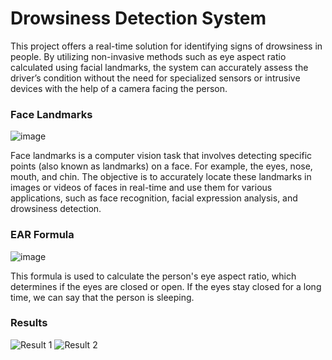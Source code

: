 # Drowsiness Detection System

This project offers a real-time solution for identifying signs of drowsiness in people. By utilizing non-invasive methods such as eye aspect ratio calculated using facial landmarks, the system can accurately assess the driver’s condition without the need for specialized sensors or intrusive devices with the help of a camera facing the person.

### Face Landmarks

![image](https://github.com/user-attachments/assets/f00ebb15-c8dd-4916-ad59-a1c3988fa97f)


Face landmarks is a computer vision task that involves detecting specific points (also known as landmarks) on a face. For example, the eyes, nose, mouth, and chin. The objective is to accurately locate these landmarks in images or videos of faces in real-time and use them for various applications, such as face recognition, facial expression analysis, and drowsiness detection.

### EAR Formula

![image](https://github.com/user-attachments/assets/b4ab0de0-d2a1-440c-86d2-830be47e4380)


This formula is used to calculate the person's eye aspect ratio, which determines if the eyes are closed or open. If the eyes stay closed for a long time, we can say that the person is sleeping.

### Results

![Result 1](https://raw.githubusercontent.com/user/repository/main/assets/result1.png)
![Result 2](https://raw.githubusercontent.com/user/repository/main/assets/result2.png)


